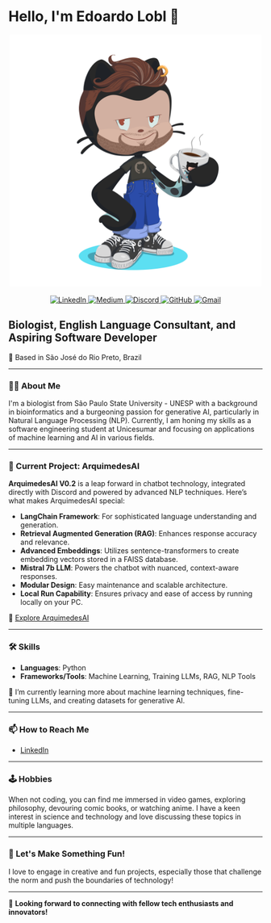 # Hello, I'm Edoardo Lobl 👋

 <p align="center">
  <img src="octocat-1713456924432.png" alt="Edoardo's Avatar" width="500" height="500"> <!-- Adjust width and height as needed -->
</p>

<p align="center">
  <a href="https://www.linkedin.com/in/edoardolobl/">
    <img src="https://img.shields.io/badge/LinkedIn-0077B5?style=for-the-badge&logo=linkedin&logoColor=white" alt="LinkedIn" />
  </a>
  <a href="https://medium.com/@edoardolobl">
    <img src="https://img.shields.io/badge/-Medium-%23000000?style=for-the-badge&logo=medium&logoColor=white" alt="Medium" />
  </a>
  <a href="https://discord.com/channels/@edoardolobl/">
    <img src="https://img.shields.io/badge/Discord-7289DA?style=for-the-badge&logo=discord&logoColor=white" alt="Discord" />
  </a>
  <a href="https://discord.com/channels/@edoardolobl/">
    <img src="https://img.shields.io/badge/GitHub-100000?style=for-the-badge&logo=github&logoColor=white" alt="GitHub" />
  </a>
  <a href="mailto:edoardo.lobl@gmail.com">
    <img src="https://img.shields.io/badge/Gmail-333333?style=for-the-badge&logo=gmail&logoColor=red" alt="Gmail" />
  </a>
 </p>

## Biologist, English Language Consultant, and Aspiring Software Developer
🌱 Based in São José do Rio Preto, Brazil

---

### 👨‍💻 About Me

I'm a biologist from São Paulo State University - UNESP with a background in bioinformatics and a burgeoning passion for generative AI, particularly in Natural Language Processing (NLP). Currently, I am honing my skills as a software engineering student at Unicesumar and focusing on applications of machine learning and AI in various fields.

---

### 🚀 Current Project: ArquimedesAI

**ArquimedesAI V0.2** is a leap forward in chatbot technology, integrated directly with Discord and powered by advanced NLP techniques. Here’s what makes ArquimedesAI special:

- **LangChain Framework**: For sophisticated language understanding and generation.
- **Retrieval Augmented Generation (RAG)**: Enhances response accuracy and relevance.
- **Advanced Embeddings**: Utilizes sentence-transformers to create embedding vectors stored in a FAISS database.
- **Mistral 7b LLM**: Powers the chatbot with nuanced, context-aware responses.
- **Modular Design**: Easy maintenance and scalable architecture.
- **Local Run Capability**: Ensures privacy and ease of access by running locally on your PC.

🔗 [Explore ArquimedesAI](https://github.com/edoardolobl/ArquimedesAI)

---

### 🛠 Skills

- **Languages**: Python
- **Frameworks/Tools**: Machine Learning, Training LLMs, RAG, NLP Tools

🌟 I’m currently learning more about machine learning techniques, fine-tuning LLMs, and creating datasets for generative AI.

---

### 📫 How to Reach Me

- [LinkedIn](https://www.linkedin.com/in/edoardolobl/)

---

### 🕹️ Hobbies

When not coding, you can find me immersed in video games, exploring philosophy, devouring comic books, or watching anime. I have a keen interest in science and technology and love discussing these topics in multiple languages.

---

### 🎨 Let's Make Something Fun!

I love to engage in creative and fun projects, especially those that challenge the norm and push the boundaries of technology!

---

👀 **Looking forward to connecting with fellow tech enthusiasts and innovators!**

